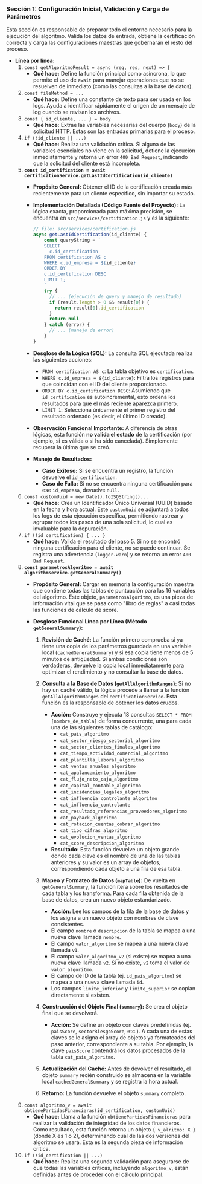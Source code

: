 ### Sección 1: Configuración Inicial, Validación y Carga de Parámetros

Esta sección es responsable de preparar todo el entorno necesario para la ejecución del algoritmo. Valida los datos de entrada, obtiene la certificación correcta y carga las configuraciones maestras que gobernarán el resto del proceso.

*   **Línea por línea:**
    1.  `const getAlgoritmoResult = async (req, res, next) => {`
        *   **Qué hace:** Define la función principal como asíncrona, lo que permite el uso de `await` para manejar operaciones que no se resuelven de inmediato (como las consultas a la base de datos).
    2.  `const fileMethod = ...`
        *   **Qué hace:** Define una constante de texto para ser usada en los logs. Ayuda a identificar rápidamente el origen de un mensaje de log cuando se revisan los archivos.
    3.  `const { id_cliente, ... } = body`
        *   **Qué hace:** Extrae las variables necesarias del cuerpo (`body`) de la solicitud HTTP. Estas son las entradas primarias para el proceso.
    4.  `if (!id_cliente || ...)`
        *   **Qué hace:** Realiza una validación crítica. Si alguna de las variables esenciales no viene en la solicitud, detiene la ejecución inmediatamente y retorna un error `400 Bad Request`, indicando que la solicitud del cliente está incompleta.
    5.  **`const id_certification = await certificationService.getLastIdCertification(id_cliente)`**
        *   **Propósito General:** Obtener el ID de la certificación creada más recientemente para un cliente específico, sin importar su estado.
        *   **Implementación Detallada (Código Fuente del Proyecto):** La lógica exacta, proporcionada para máxima precisión, se encuentra en `src/services/certification.js` y es la siguiente:

            ```javascript
            // file: src/services/certification.js
            async getLastIdCertification(id_cliente) {
                const queryString = `
                SELECT
                  c.id_certification
                FROM certification AS c
                WHERE c.id_empresa = ${id_cliente}
                ORDER BY
                c.id_certification DESC
                LIMIT 1;
                `
                try {
                  // ... (ejecución de query y manejo de resultado)
                  if (result.length > 0 && result[0]) {
                    return result[0].id_certification
                  }
                  return null
                } catch (error) {
                  // ... (manejo de error)
                }
            }
            ```
        *   **Desglose de la Lógica (SQL):** La consulta SQL ejecutada realiza las siguientes acciones:
            *   `FROM certification AS c`: La tabla objetivo es `certification`.
            *   `WHERE c.id_empresa = ${id_cliente}`: Filtra los registros para que coincidan con el ID del cliente proporcionado.
            *   `ORDER BY c.id_certification DESC`: Asumiendo que `id_certification` es autoincremental, esto ordena los resultados para que el más reciente aparezca primero.
            *   `LIMIT 1`: Selecciona únicamente el primer registro del resultado ordenado (es decir, el último ID creado).
        *   **Observación Funcional Importante:** A diferencia de otras lógicas, esta función **no valida el estado** de la certificación (por ejemplo, si es válida o si ha sido cancelada). Simplemente recupera la última que se creó.
        *   **Manejo de Resultados:**
            *   **Caso Exitoso:** Si se encuentra un registro, la función devuelve el `id_certification`.
            *   **Caso de Falla:** Si no se encuentra ninguna certificación para ese `id_empresa`, devuelve `null`.
    6.  `const customUuid = new Date().toISOString()...`
        *   **Qué hace:** Crea un Identificador Único Universal (UUID) basado en la fecha y hora actual. Este `customUuid` se adjuntará a todos los logs de esta ejecución específica, permitiendo rastrear y agrupar todos los pasos de una sola solicitud, lo cual es invaluable para la depuración.
    7.  `if (!id_certification) { ... }`
        *   **Qué hace:** Valida el resultado del paso 5. Si no se encontró ninguna certificación para el cliente, no se puede continuar. Se registra una advertencia (`logger.warn`) y se retorna un error `400 Bad Request`.
    8.  **`const parametrosAlgoritmo = await algorithmService.getGeneralSummary()`**
        *   **Propósito General:** Cargar en memoria la configuración maestra que contiene todas las tablas de puntuación para las 16 variables del algoritmo. Este objeto, `parametrosAlgoritmo`, es una pieza de información vital que se pasa como "libro de reglas" a casi todas las funciones de cálculo de score.

        *   **Desglose Funcional Línea por Línea (Método `getGeneralSummary`):**

            1.  **Revisión de Caché:** La función primero comprueba si ya tiene una copia de los parámetros guardada en una variable local (`cachedGeneralSummary`) y si esa copia tiene menos de 5 minutos de antigüedad. Si ambas condiciones son verdaderas, devuelve la copia local inmediatamente para optimizar el rendimiento y no consultar la base de datos.

            2.  **Consulta a la Base de Datos (`getAllAlgorithmRanges`):** Si no hay un caché válido, la lógica procede a llamar a la función `getAllAlgorithmRanges` del `certificationService`. Esta función es la responsable de obtener los datos crudos.
                *   **Acción:** Construye y ejecuta 18 consultas `SELECT * FROM [nombre_de_tabla]` de forma concurrente, una para cada una de las siguientes tablas de catálogo:
                    *   `cat_pais_algoritmo`
                    *   `cat_sector_riesgo_sectorial_algoritmo`
                    *   `cat_sector_clientes_finales_algoritmo`
                    *   `cat_tiempo_actividad_comercial_algoritmo`
                    *   `cat_plantilla_laboral_algoritmo`
                    *   `cat_ventas_anuales_algoritmo`
                    *   `cat_apalancamiento_algoritmo`
                    *   `cat_flujo_neto_caja_algoritmo`
                    *   `cat_capital_contable_algoritmo`
                    *   `cat_incidencias_legales_algoritmo`
                    *   `cat_influencia_controlante_algoritmo`
                    *   `cat_influencia_controlante`
                    *   `cat_resultado_referencias_proveedores_algoritmo`
                    *   `cat_payback_algoritmo`
                    *   `cat_rotacion_cuentas_cobrar_algoritmo`
                    *   `cat_tipo_cifras_algoritmo`
                    *   `cat_evolucion_ventas_algoritmo`
                    *   `cat_score_descripcion_algoritmo`
                *   **Resultado:** Esta función devuelve un objeto grande donde cada clave es el nombre de una de las tablas anteriores y su valor es un array de objetos, correspondiendo cada objeto a una fila de esa tabla.

            3.  **Mapeo y Formateo de Datos (`mapTable`):** De vuelta en `getGeneralSummary`, la función itera sobre los resultados de cada tabla y los transforma. Para cada fila obtenida de la base de datos, crea un nuevo objeto estandarizado.
                *   **Acción:** Lee los campos de la fila de la base de datos y los asigna a un nuevo objeto con nombres de clave consistentes.
                *   El campo `nombre` o `descripcion` de la tabla se mapea a una nueva clave llamada `nombre`.
                *   El campo `valor_algoritmo` se mapea a una nueva clave llamada `v1`.
                *   El campo `valor_algoritmo_v2` (si existe) se mapea a una nueva clave llamada `v2`. Si no existe, `v2` toma el valor de `valor_algoritmo`.
                *   El campo de ID de la tabla (ej. `id_pais_algoritmo`) se mapea a una nueva clave llamada `id`.
                *   Los campos `limite_inferior` y `limite_superior` se copian directamente si existen.

            4.  **Construcción del Objeto Final (`summary`):** Se crea el objeto final que se devolverá.
                *   **Acción:** Se define un objeto con claves predefinidas (ej. `paisScore`, `sectorRiesgoScore`, etc.). A cada una de estas claves se le asigna el array de objetos ya formateados del paso anterior, correspondiente a su tabla. Por ejemplo, la clave `paisScore` contendrá los datos procesados de la tabla `cat_pais_algoritmo`.

            5.  **Actualización del Caché:** Antes de devolver el resultado, el objeto `summary` recién construido se almacena en la variable local `cachedGeneralSummary` y se registra la hora actual.

            6.  **Retorno:** La función devuelve el objeto `summary` completo.
    9.  `const algoritmo_v = await obtienePartidasFinancieras(id_certification, customUuid)`
        *   **Qué hace:** Llama a la función `obtienePartidasFinancieras` para realizar la validación de integridad de los datos financieros. Como resultado, esta función retorna un objeto `{ v_alritmo: X }` (donde X es 1 o 2), determinando cuál de las dos versiones del algoritmo se usará. Esta es la segunda pieza de información crítica.
    10. `if (!id_certification || ...)`
        *   **Qué hace:** Realiza una segunda validación para asegurarse de que todas las variables críticas, incluyendo `algoritmo_v`, están definidas antes de proceder con el cálculo principal. 
